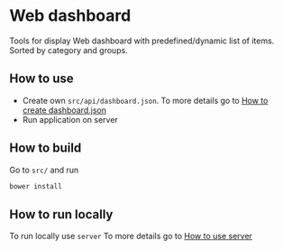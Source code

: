 Web dashboard
=============
Tools for display Web dashboard with predefined/dynamic list of items. Sorted by category and groups. 

How to use
----------

* Create own `src/api/dashboard.json`. To more details go to [How to create dashboard.json](/src/api)
* Run application on server

How to build
------------

Go to `src/` and run

```bash
bower install
```

How to run locally
------------------

To run locally use `server`
To more details go to [How to use server](/ops)
